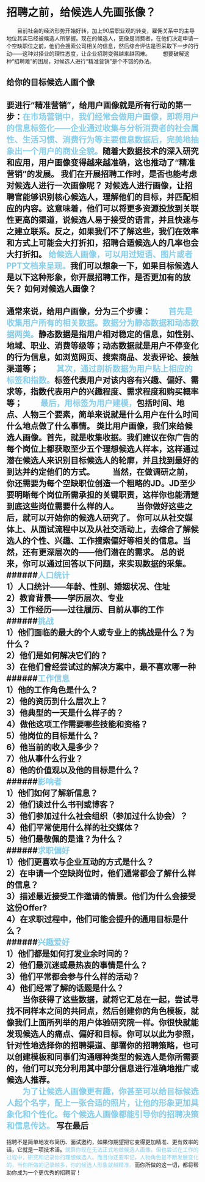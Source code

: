 招聘之前，给候选人先画张像？
===
　　目前社会的经济形势开始好转，加上90后职业观的转变，雇佣关系中的主导地位其实已经被候选人所掌握。现在的候选人，更像是消费者，在他们决定申请一个空缺职位之前，他们会搜索公司相关的信息，然后综合评估是否采取下一步的行动——这种对择业的理性态度，让企业招聘变得越来越困难。
　　想要破解这种“招聘难”的困局，对候选人进行“精准营销”是个不错的办法。

给你的目标候选人画个像
---
  要进行“精准营销”，给用户画像就是所有行动的第一步：<font color="skyblue">在市场营销中，我们经常会做用户画像，即将用户的信息标签化——企业通过收集与分析消费者的社会属性、生活习惯、消费行为等主要信息数据后，完美地抽象出一个用户的商业全貌。</font>随着大数据技术的深入研究和应用，用户画像变得越来越准确，这也推动了“精准营销”的发展。
  我们在开展招聘工作时，是否也能考虑对候选人进行一次画像呢？
  对候选人进行画像，让招聘官能够识别核心候选人，理解他们的目标，并匹配相应的内容。这意味着，他们可以将更多资源投放到关联性更高的渠道，说候选人易于接受的语言，并且快速与之建立联系。反之，如果我们不了解这些，我们在效率和方式上可能会大打折扣，招聘合适候选人的几率也会大打折扣。
  <font color="skyblue">给候选人画像，可以用过短语、图片或者PPT文档来呈现。</font>我们可以想象一下，如果目标候选人是以下这种形象，你开展招聘工作，是否更加有的放矢？
如何对候选人画像？
---
通常来说，给用户画像，分为三个步骤：
　　<font color="skyblue">首先是收集用户所有的相关数据。数据分为静态数据和动态数据两类。</font>静态数据是指用户相对稳定的信息，如性别、地域、职业、消费等级等；动态数据就是用户不停变化的行为信息，如浏览网页、搜索商品、发表评论、接触渠道等；
  　　<font color="skyblue">其次，通过剖析数据为用户贴上相应的标签和指数。</font>标签代表用户对该内容有兴趣、偏好、需求等，指数代表用户的兴趣程度、需求程度和购买概率等；
　　<font color="skyblue">最后，用标签为用户建模，</font>包括时间、地点、人物三个要素，简单来说就是什么用户在什么时间什么地点做了什么事情。
类比用户画像，我们来给候选人画像。首先，就是收集收据。我们建议在你广告的每个岗位上都获取至少五个理想候选人样本，这样通过潜在候选人来识别目标候选人的轮廓，并且找到最好的到达并约定他们的方式。
　　当然，在做调研之前，你还需要为每个空缺职位创造一个粗略的JD。JD至少要明晰每个岗位所需承担的关键职责，这样你也能清楚到底这些岗位需要什么样的人。
　　当你做好这些之后，就可以开始你的候选人研究了。
你可以从社交媒体上、从面试流程中以及从社交活动上，去综合了解候选人的个性、兴趣、工作搜索偏好等相关的信息。当然，还有更深层次的——他们潜在的需求。
总的说来，你可以通过回答以下问题，来实现数据的采集。
######<font color="skyblue">人口统计</font>  
1）人口统计——年龄、性别、婚姻状况、住址  
2）教育背景——学历层次、专业  
3）工作经历——过往履历、目前从事的工作  
######<font color="skyblue">挑战</font>  
1）他们面临的最大的个人或专业上的挑战是什么？为什么？  
2）他们是如何解决它们的？  
3）在他们曾经尝试过的解决方案中，最不喜欢哪一种  
######<font color="skyblue">工作信息</font>  
1）他的工作角色是什么？  
2）他的资历到什么层次上？  
3）他典型的一天是什么样子的？  
4）做他这项工作需要哪些技能和资格？  
5）他岗位的目标是什么？  
6）他当前的收入是多少？  
7）他从事什么行业？  
8）他的价值观以及他的目标是什么？  
######<font color="skyblue">影响者</font>  
1）他们如何了解新信息？  
2）他们读过什么书刊或博客？  
3）他们参加过什么社会组织（参加过什么协会）？  
4）他们平常使用什么样的社交媒体？  
5）他们最敬佩的是谁？为什么？  
######<font color="skyblue">求职偏好</font>  
1）他们更喜欢与企业互动的方式是什么？  
2）在申请一个空缺岗位时，他们通常都会了解什么样的信息？  
3）描述最近接受工作邀请的情景。他们为什么会接受这份Offer?  
4）在求职过程中，他们可能会提升的通用目标是什么？  
######<font color="skyblue">兴趣爱好</font>  
1）他们都是如何打发业余时间的？  
2）他们最沉迷或最热衷的事情是什么？  
3）他们平常都会参与什么样的活动？  
4）他们经常了解的话题是什么？  
　　当你获得了这些数据，就将它汇总在一起，尝试寻找不同样本之间的共同点，然后创建你的角色模板，就像我们上面所列举的用户体验研究院一样。你很快就能发现候选人的痛点、偏好和目标。你可以以此为参照，针对性地选择你的招聘渠道、部署你的招聘策略，也可以创建模板和同事们沟通哪种类型的候选人是你所需要的，他们可以充分利用其中部分信息进行准确地推广或候选人推荐。    
　　<font color="skyblue">为了让候选人画像更有趣，你甚至可以给目标候选人起个名字，配上一张合适的照片，让他的形象更加具象化和个性化。每个候选人画像都能引导你的招聘决策和信息传达。</font>
写在最后  
---
招聘不是简单地发布简历、面试邀约，如果你期望把它变得更加精准、更有效率的话，它就是一项技术活。<font color="skyblue">就算你现在无法正式地做候选人画像，但也尝试在工作的过程中，研究和记录你的理想候选人。而且你还要牢记，人物角色是不断发展变化的，当你所做的记录越多，你的候选人形象就越精准。</font>而你所做的这一切，都将帮助你成为一个更优秀的招聘官！
